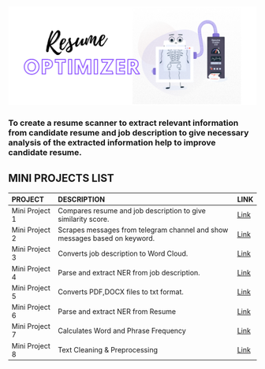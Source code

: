
![Resume Optimizer](https://github.com/JOCRZ/ResumeScanner/blob/main/data/cover.png?raw=true)

###  To create a resume scanner to extract relevant information from candidate resume and job description to give necessary analysis of the extracted information help to improve candidate resume.
  
## MINI PROJECTS LIST
  
| PROJECT | DESCRIPTION | LINK |
|:--- |:--- |:--- |
| Mini Project 1 | Compares resume and job description to give similarity score.| <a href="https://huggingface.co/spaces/jojo3416/MatchPercentage">Link</a>| 
| Mini Project 2 | Scrapes messages from telegram channel and show messages based on keyword. | <a href="https://www.example.com">Link</a> | 
| Mini Project 3| Converts job description to Word Cloud. | <a href="https://huggingface.co/spaces/jojo3416/JobDescriptionWordCloud">Link</a> | 
| Mini Project 4 | Parse and extract NER from job description. | <a href=" https://huggingface.co/spaces/jojo3416/NERJobDescriptionExtractor">Link</a> | 
| Mini Project 5 | Converts PDF,DOCX files to txt format. | <a href="https://www.example.com">Link</a> | 
| Mini Project 6 | Parse and extract NER from Resume | <a href="https://huggingface.co/spaces/jojo3416/NEResumExtractor">Link</a> | 
| Mini Project 7 | Calculates Word and Phrase Frequency| <a href="https://www.example.com">Link</a> | 
| Mini Project 8 | Text Cleaning & Preprocessing | <a href=" https://huggingface.co/spaces/jojo3416/TextPreprocessing">Link</a> | 




